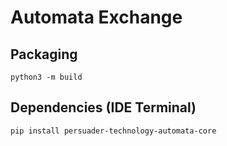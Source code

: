 # Automata Exchange

## Packaging
`python3 -m build`

## Dependencies (IDE Terminal)
`pip install persuader-technology-automata-core`

